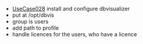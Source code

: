  * [UseCase028](../requirements/UseCase028.md) install and configure dbvisualizer
  * put at /opt/dbvis
  * group is users
  * add path to profile
  * handle licences for the users, who have a licence
